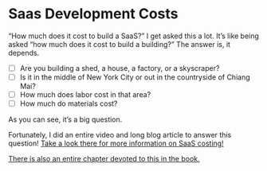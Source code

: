 # Saas Development Costs

“How much does it cost to build a SaaS?” I get asked this a lot. It’s like being asked “how much does it cost to build a building?” The answer is, it depends. 

* [ ] Are you building a shed, a house, a factory, or a skyscraper?
* [ ] Is it in the middle of New York City or out in the countryside of Chiang Mai?
* [ ] How much does labor cost in that area?
* [ ] How much do materials cost?

As you can see, it’s a big question.

Fortunately, I did an entire video and long blog article to answer this question! [Take a look there for more information on SaaS costing! ](https://jhmediagroup.com/blog/2018/07/17/how-to-calculate-your-cost-to-build-a-saas-system/)

[There is also an entire chapter devoted to this in the book.](../costing-your-system.md)

